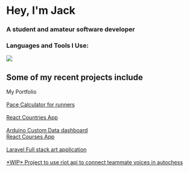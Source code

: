 <div >
<div class='container'>
<h1 align="">Hey, I'm Jack</h1>
<h3 align="">A student and amateur software developer</h3>




<div class="center-container">

  <div class="content-container">
    <h3 align="">Languages and Tools I Use:</h3>
<p align="">
  <a href="https://skillicons.dev">
    <img src="https://skillicons.dev/icons?i=py,js,react,laravel,php,aws,tailwind,bootstrap,docker" />
  </a>
</p>

  </div>
</div>
</div>
<div class='container'>
<h2 align="">Some of my recent projects include</h2>
<div align="">  <a href="http://react--portfolio-app.s3-website-eu-west-1.amazonaws.com/" style="text-decoration: none;" target="_blank" rel="noreferrer">My Portfolio</a>
<div/>
  <br/>
<div align=""><a  href="https://github.com//Pace-Converter" target="_blank" rel="noreferrer"> Pace Calculator for runners</a><div/>
    <br/>

<div align=""><a  href="https://github.com//react-countries-app " target="_blank" rel="noreferrer"> React Countries App </a><div/>
    <br/>
<div align=""><a  href="https://github.com/clamnam/arduino-project-api-display.git" target="_blank" rel="noreferrer"> Arduino Custom Data dashboard </a><div/>
  <div align=""><a  href="https://github.com//react-courses-app" target="_blank" rel="noreferrer"> React Courses App </a><div/><br/>
    <div align=""><a  href="https://github.com//Art-Laravel-Project" target="_blank" rel="noreferrer"> Laravel Full stack art application</a><div/> <br/>




<div align=""><a  href="https://github.com//react-countries-app" target="_blank" rel="noreferrer"> *WIP* Project to use riot api to connect teammate voices in autochess</a><div/>
</div>
</div>


